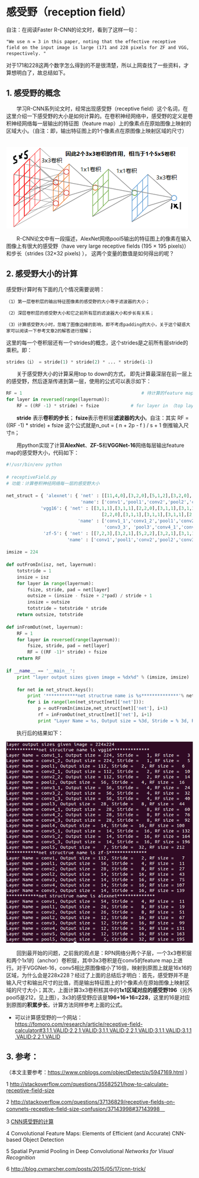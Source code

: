 感受野（reception field）
============

自注：在阅读Faster R-CNN的论文时，看到了这样一句：

```
"We use n = 3 in this paper, noting that the effective receptive
field on the input image is large (171 and 228 pixels for ZF and VGG, respectively. "
```

对于171和228这两个数字怎么得到的不是很清楚，所以上网查找了一些资料，才算想明白了，故总结如下。



## 1. 感受野的概念

　　学习R-CNN系列论文时，经常出现感受野（receptive field）这个名词，在这里介绍一下感受野的大小是如何计算的。在卷积神经网络中，感受野的定义是卷积神经网络每一层输出的特征图（feature map）上的像素点在原始图像上映射的区域大小。（自注：即，输出特征图上的1个像素点在原图像上映射区域的尺寸）

　　![这里随便写文字](https://github.com/clw5180/CV_Paper/raw/master/res/感受野/1.png)

　　R-CNN论文中有一段描述，AlexNet网络pool5输出的特征图上的像素在输入图像上有很大的感受野（have very large receptive fields (195 × 195 pixels)）和步长（strides (32×32 pixels) ）， 这两个变量的数值是如何得出的呢？



## 2. 感受野大小的计算

 感受野计算时有下面的几个情况需要说明：

`（1）第一层卷积层的输出特征图像素的感受野的大小等于滤波器的大小；`

`（2）深层卷积层的感受野大小和它之前所有层的滤波器大小和步长有关系；`

`（3）计算感受野大小时，忽略了图像边缘的影响，即不考虑padding的大小，关于这个疑惑大家可以阅读一下参考文章2的解答进行理解；`

这里的每一个卷积层还有一个strides的概念，这个strides是之前所有层stride的乘积。即：

```python
strides（i） = stride(1) * stride(2) * ... * stride(i-1) 
```

　　关于感受野大小的计算采用top to down的方式， 即先计算最深层在前一层上的感受野，然后逐渐传递到第一层，使用的公式可以表示如下：　　　

```python
RF = 1                                             # 待计算的feature map上的感受野大小，最top层的大小为1
for layer in reversed(range(layernum)):
	RF = ((RF -1) * stride) + fsize            # for layer in （top layer To down layer）
```

　　**stride** 表示**卷积的步长**； **fsize**表示卷积层**滤波器的大小**。自注：其实 RF = ((RF -1) * stride) + fsize 这个公式就是n_out = ( n + 2p - f ) / s + 1 倒推输入尺寸n；　　

　　用python实现了计算**AlexNet**、**ZF-5**和**VGGNet-16**网络每层输出feature map的感受野大小，代码如下：

```python
#!/usr/bin/env python

# receptiveField.py
# 功能：计算卷积神经网络每一层的感受野大小

net_struct = { 'alexnet': { 'net' : [[11,4,0],[3,2,0],[5,1,2],[3,2,0],[3,1,1],[3,1,1],[3,1,1],[3,2,0]],
                            'name': ['conv1','pool1','conv2','pool2','conv3','conv4','conv5','pool5']},
       		 'vgg16': { 'net' : [[3,1,1],[3,1,1],[2,2,0],[3,1,1],[3,1,1],[2,2,0],[3,1,1],[3,1,1],[3,1,1],
                                    [2,2,0],[3,1,1],[3,1,1],[3,1,1],[2,2,0],[3,1,1],[3,1,1],[3,1,1],[2,2,0]],
                           'name' : ['conv1_1','conv1_2','pool1','conv2_1','conv2_2','pool2','conv3_1','conv3_2',
                                     'conv3_3', 'pool3','conv4_1','conv4_2','conv4_3','pool4','conv5_1','conv5_2','conv5_3','pool5']},
       	  	  'zf-5': { 'net' : [[7,2,3],[3,2,1],[5,2,2],[3,2,1],[3,1,1],[3,1,1],[3,1,1]],
               		   'name' : ['conv1','pool1','conv2','pool2','conv3','conv4','conv5']}}

imsize = 224

def outFromIn(isz, net, layernum):
    totstride = 1
    insize = isz
    for layer in range(layernum):
        fsize, stride, pad = net[layer]
        outsize = (insize - fsize + 2*pad) / stride + 1
        insize = outsize
        totstride = totstride * stride
    return outsize, totstride

def inFromOut(net, layernum):
    RF = 1
    for layer in reversed(range(layernum)):
        fsize, stride, pad = net[layer]
        RF = ((RF -1)* stride) + fsize
    return RF

if __name__ == '__main__':
    print "layer output sizes given image = %dx%d" % (imsize, imsize)
    
    for net in net_struct.keys():
        print '************net structrue name is %s**************'% net
        for i in range(len(net_struct[net]['net'])):
            p = outFromIn(imsize,net_struct[net]['net'], i+1)
            rf = inFromOut(net_struct[net]['net'], i+1)
            print "Layer Name = %s, Output size = %3d, Stride = % 3d, RF size = %3d" % (net_struct[net]['name'][i], p[0], p[1], rf) 
```

　　执行后的结果如下：

![这里随便写文字](https://github.com/clw5180/CV_Paper/raw/master/res/感受野/2.png)

　　回到最开始的问题，之前我的观点是：RPN网络分两个子层，一个3x3卷积层和两个1x1的（anchor）卷积层，其中3x3卷积是在conv5的feature map上进行。对于VGGNet-16，conv5相比原图像缩小了16倍，映射到原图上就是16x16的区域，为什么会是228x228？经过了上面的总结后才明白：首先，感受野并不是输入尺寸和输出尺寸的比值，而是输出特征图上的1个像素点在原始图像上映射区域的尺寸大小；其次，上面计算3x3卷积核其中的**1x1区域对应的感受野196**（另外pool5是212，见上图），3x3的感受野应该是**196+16+16=228**，这里的16是对应到原图的**积累步长**，计算方法同样参考上面的公式。

- 可以计算感受野的一个网站：
https://fomoro.com/research/article/receptive-field-calculator#3,1,1,VALID;2,2,1,VALID;3,1,1,VALID;2,2,1,VALID;3,1,1,VALID;3,1,1,VALID;2,2,1,VALID


## 3. 参考：

（本文主要参考：https://www.cnblogs.com/objectDetect/p/5947169.html ）

1 http://stackoverflow.com/questions/35582521/how-to-calculate-receptive-field-size

2 http://stackoverflow.com/questions/37136829/receptive-fields-on-convnets-receptive-field-size-confusion/37143998#37143998　

3 [CNN感受野的计算](http://blog.csdn.net/kuaitoukid/article/details/46829355)

4 Convolutional Feature Maps: Elements of Efficient (and Accurate) CNN-based Object Detection

5 Spatial Pyramid Pooling in Deep Convolutional *Networks for Visual Recognition*

6 http://blog.cvmarcher.com/posts/2015/05/17/cnn-trick/
